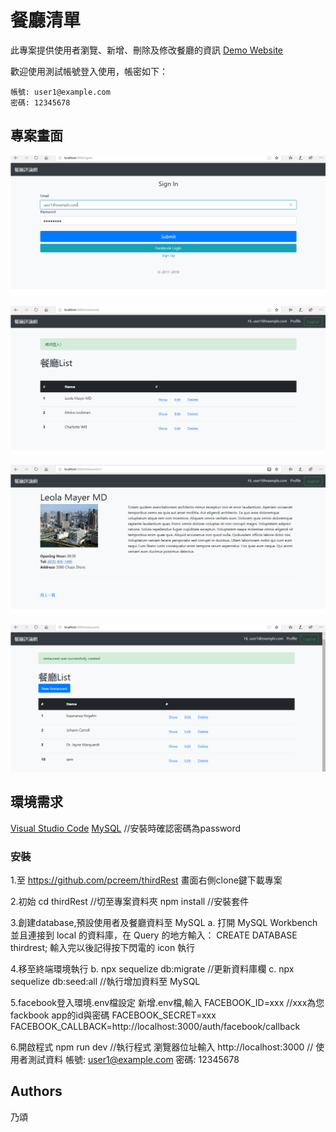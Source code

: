 # 餐廳清單

此專案提供使用者瀏覽、新增、刪除及修改餐廳的資訊
[Demo Website](http://localhost:3000/)

歡迎使用測試帳號登入使用，帳密如下：

```
帳號: user1@example.com 
密碼: 12345678
```

## 專案畫面

![image](https://github.com/pcreem/thirdRest/blob/master/img/login.png)

![image](https://github.com/pcreem/thirdRest/blob/master/img/list.png)

![image](https://github.com/pcreem/thirdRest/blob/master/img/show.png)

![image](https://github.com/pcreem/thirdRest/blob/master/img/add.png)


## 環境需求

[Visual Studio Code](https://visualstudio.microsoft.com/zh-hant/)
[MySQL](https://dev.mysql.com/downloads/mysql/) //安裝時確認密碼為password

### 安裝

1.至 https://github.com/pcreem/thirdRest 畫面右側clone鍵下載專案

2.初始
cd thirdRest  //切至專案資料夾
npm install  //安裝套件

3.創建database,預設使用者及餐廳資料至 MySQL
a. 打開 MySQL Workbench 並且連接到 local 的資料庫，在 Query 的地方輸入：
CREATE DATABASE thirdrest; 輸入完以後記得按下閃電的 icon 執行

4.移至終端環境執行
b. npx sequelize db:migrate  //更新資料庫欄
c. npx sequelize db:seed:all //執行增加資料至 MySQL

5.facebook登入環境.env檔設定
新增.env檔,輸入 
FACEBOOK_ID=xxx //xxx為您fackbook app的id與密碼
FACEBOOK_SECRET=xxx
FACEBOOK_CALLBACK=http://localhost:3000/auth/facebook/callback

6.開啟程式
npm run dev //執行程式
瀏覽器位址輸入 http://localhost:3000  // 使用者測試資料 帳號: user1@example.com 密碼: 12345678

## Authors
乃頌
